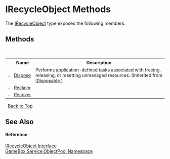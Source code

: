 # IRecycleObject Methods
 

The <a href="410a87b3-87a5-c6d1-b738-7c916dbe1869">IRecycleObject</a> type exposes the following members.


## Methods
&nbsp;<table><tr><th></th><th>Name</th><th>Description</th></tr><tr><td>![Public method](media/pubmethod.gif "Public method")</td><td><a href="http://msdn2.microsoft.com/zh-cn/library/es4s3w1d" target="_blank">Dispose</a></td><td>
Performs application-defined tasks associated with freeing, releasing, or resetting unmanaged resources.
 (Inherited from <a href="http://msdn2.microsoft.com/zh-cn/library/aax125c9" target="_blank">IDisposable</a>.)</td></tr><tr><td>![Public method](media/pubmethod.gif "Public method")</td><td><a href="47b09acc-ffd2-4adc-0e12-855e82822bcf">Reclaim</a></td><td></td></tr><tr><td>![Public method](media/pubmethod.gif "Public method")</td><td><a href="565745c5-ad5c-b161-8b74-5b834df35b44">Recover</a></td><td></td></tr></table>&nbsp;
<a href="#irecycleobject-methods">Back to Top</a>

## See Also


#### Reference
<a href="410a87b3-87a5-c6d1-b738-7c916dbe1869">IRecycleObject Interface</a><br /><a href="8c57d292-6d77-8f14-a220-277dfcca9b7c">GameBox.Service.ObjectPool Namespace</a><br />